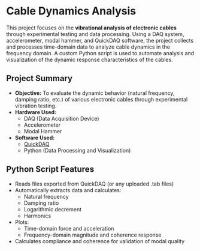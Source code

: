 # Cable Dynamics Analysis

This project focuses on the **vibrational analysis of electronic cables** through experimental testing and data processing. Using a DAQ system, accelerometer, modal hammer, and QuickDAQ software, the project collects and processes time-domain data to analyze cable dynamics in the frequency domain. A custom Python script is used to automate analysis and visualization of the dynamic response characteristics of the cables.

## Project Summary

- **Objective:** To evaluate the dynamic behavior (natural frequency, damping ratio, etc.) of various electronic cables through experimental vibration testing. 
- **Hardware Used:**
  - DAQ (Data Acquisition Device)
  - Accelerometer
  - Modal Hammer
- **Software Used:**
  - [QuickDAQ](https://www.digilent.com/shop/quickdaq/)
  - Python (Data Processing and Visualization)

## Python Script Features
- Reads files exported from QuickDAQ (or any uploaded .tab files)
- Automatically extracts data and calculates:
  - Natural frequency
  - Damping ratio
  - Logarithmic decrement
  - Harmonics
- Plots:
  - Time-domain force and acceleration
  - Frequency-domain magnitude and coherence response
- Calculates compliance and coherence for validation of modal quality


